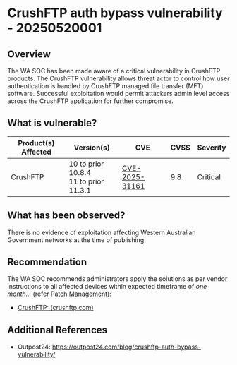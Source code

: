 # CrushFTP auth bypass vulnerability - 20250520001

## Overview

The WA SOC has been made aware of a critical vulnerability in CrushFTP products.
The CrushFTP vulnerability allows threat actor to control how user authentication is handled by CrushFTP managed file transfer (MFT) software. Successful exploitation would permit attackers admin level access across the CrushFTP application for further compromise.

## What is vulnerable?

| Product(s) Affected | Version(s)                                 | CVE                                                               | CVSS | Severity |
| ------------------- | ------------------------------------------ | ----------------------------------------------------------------- | ---- | -------- |
| CrushFTP            | 10 to prior 10.8.4 <br> 11 to prior 11.3.1 | [CVE-2025-31161](https://nvd.nist.gov/vuln/detail/CVE-2025-31161) | 9.8  | Critical |

## What has been observed?

There is no evidence of exploitation affecting Western Australian Government networks at the time of publishing.

## Recommendation

The WA SOC recommends administrators apply the solutions as per vendor instructions to all affected devices within expected timeframe of *one month...* (refer [Patch Management](../guidelines/patch-management.md)):

- [CrushFTP: (crushftp.com)](https://crushftp.com/crush11wiki/Wiki.jsp?page=Update#section-Update-VulnerabilityInfo)

## Additional References

- Outpost24: <https://outpost24.com/blog/crushftp-auth-bypass-vulnerability/>
